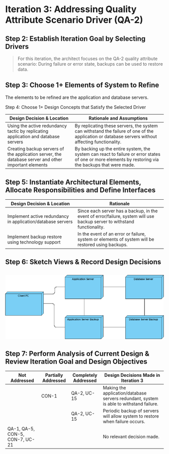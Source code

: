 Iteration 3: Addressing Quality Attribute Scenario Driver (QA-2)
================================================================

Step 2: Establish Iteration Goal by Selecting Drivers
-----------------------------------------------------

>   For this iteration, the architect focuses on the QA-2 quality attribute
>   scenario: During failure or error state, backups can be used to restore
>   data.

Step 3: Choose 1+ Elements of System to Refine
----------------------------------------------

The elements to be refined are the application and database servers.

Step 4: Choose 1+ Design Concepts that Satisfy the Selected Driver

| **Design Decision & Location**                                                                      | **Rationale and Assumptions**                                                                                                                         |
|-----------------------------------------------------------------------------------------------------|-------------------------------------------------------------------------------------------------------------------------------------------------------|
| Using the active redundancy tactic by replicating application and database servers                  | By replicating these servers, the system can withstand the failure of one of the application or database servers without affecting functionality.     |
| Creating backup servers of the application server, the database server and other important elements | By backing up the entire system, the system can react to failure or error states of one or more elements by restoring via the backups that were made. |

Step 5: Instantiate Architectural Elements, Allocate Responsibilities and Define Interfaces
-------------------------------------------------------------------------------------------

| **Design Decision & Location**                              | **Rationale**                                                                                                            |
|-------------------------------------------------------------|--------------------------------------------------------------------------------------------------------------------------|
| Implement active redundancy in application/database servers | Since each server has a backup, in the event of error/failure, system will use backup server to withstand functionality. |
| Implement backup restore using technology support           | In the event of an error or failure, system or elements of system will be restored using backups.                        |

Step 6: Sketch Views & Record Design Decisions
----------------------------------------------

![Iteration3_Step6](https://github.com/SOFE3650F18/project-group-18/blob/master/Iteration%203/Iteration%203_%20Step%206.png)
----------------------------------------

Step 7: Perform Analysis of Current Design & Review Iteration Goal and Design Objectives
----------------------------------------------------------------------------------------

| **Not Addressed**               | **Partially Addressed** | **Completely Addressed** | **Design Decisions Made in Iteration 3**                                                |
|---------------------------------|-------------------------|--------------------------|-----------------------------------------------------------------------------------------|
|                                 | CON-1                   | QA-2, UC-15              | Making the application/database servers redundant, system is able to withstand failure. |
|                                 |                         | QA-2, UC-15              | Periodic backup of servers will allow system to restore when failure occurs.            |
| QA-1, QA-5, CON-5, CON-7, UC-21 |                         |                          | No relevant decision made.                                                              |
